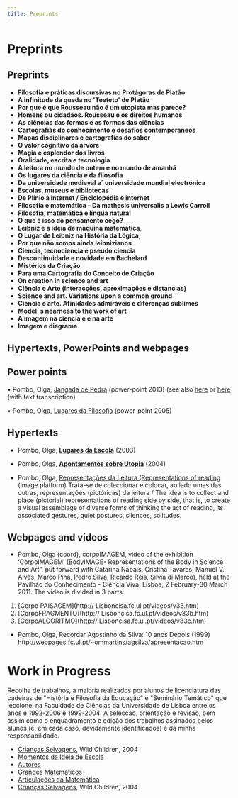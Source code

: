 ```yaml
---
title: Preprints
---
```

# Preprints


## Preprints

* **Filosofia e práticas discursivas no Protágoras de Platão**
* **A infinitude da queda no 'Teeteto' de Platão**
* **Por que é que Rousseau não é um utopista mas parece?**
* **Homens ou cidadãos. Rousseau e os direitos humanos**
* **As ciências das formas e as formas das ciências**
* **Cartografias do conhecimento e desafios contemporaneos**
* **Mapas disciplinares e cartografias do saber**
* **O valor cognitivo da árvore**
* **Magia e esplendor dos livros**
* **Oralidade, escrita e tecnologia**
* **A leitura no mundo de ontem e no mundo de amanhã**
* **Os lugares da ciência e da filosofia**
* **Da universidade medieval a´ universidade mundial electrónica**
* **Escolas, museus e bibliotecas**
* **De Plínio à internet / Enciclopédia e internet**
* **Filosofia e matemática – Da mathesis universalis a Lewis Carroll**
* **Filosofia, matemática e língua natural**
* **O que é isso do pensamento cego?**
* **Leibniz e a ideia de máquina matemática**,
* **O Lugar de Leibniz na História da Lógica**,
* **Por que não somos ainda leibnizianos**
* **Ciencia, tecnociencia e pseudo ciencia**
* **Descontinuidade e novidade em Bachelard**
* **Mistérios da Criação**
* **Para uma Cartografia do Conceito de Criação**
* **On creation in science and art**
* **Ciência e Arte (interacções, aproximações e distancias)**
* **Science and art. Variations upon a common ground**
* **Ciencia e arte. Afinidades admiráveis e diferenças sublimes**
* **Model’ s nearness to the work of art**
* **A imagem na ciencia e e na arte**
* **Imagem e diagrama**

## Hypertexts, PowerPoints and webpages 
## Power points

•	Pombo, Olga, [Jangada de Pedra](https://slidetodoc.com/jangada-de-pedra-olga-pombo-lisboa-fcul-16/) (power-point 2013) (see also [here](https://www.slideserve.com/orli/jangada-de-pedra) or [here](http://slideplayer.com.br/slide/1263976) (with text transcription) 

•	Pombo, Olga, [Lugares da Filosofia](https://webpages.ciencias.ulisboa.pt/~ommartins/apontamentos/apontamentos.htm) (power-point 2005) 


## Hypertexts

* Pombo, Olga, [**Lugares da Escola**](https://webpages.ciencias.ulisboa.pt/~ommartins/images/hfe/lugares/index.html) (2003)

* Pombo, Olga, [**Apontamentos sobre Utopia**](http://webpages.fc.ul.pt/~ommartins/apontamentos/utopia%20geral.htm) (2004)

* Pombo, Olga, [Representações da Leitura (Representations of reading](https://webpages.ciencias.ulisboa.pt/~ommartins/album/index.htm) (image platform) Trata-se de coleccionar e colocar, ao lado umas das outras, representações (pictóricas) da leitura / The idea is to collect and place (pictorial) representations of reading side by side, that is, to create a visual assemblage of diverse forms of thinking the act of reading, its associated gestures, quiet postures, silences, solitudes.

 
## Webpages and videos 
* Pombo, Olga (coord), corpoIMAGEM, video of the exhibition ‘CorpoIMAGEM’ (BodyIMAGE- Representations of the Body in Science and Art”, put forward with Catarina Nabais, Cristina Tavares, Manuel V. Alves, Marco Pina, Pedro Silva, Ricardo Reis, Silvia di Marco), held at the Pavilhão do Conhecimento - Ciência Viva, Lisboa, 2 February-30 March 2011. The video is divided in 3 parts: 
1.	[Corpo PAISAGEM](http:// Lisboncisa.fc.ul.pt/videos/v33.htm) 
2.	[CorpoFRAGMENTO](http:// Lisboncisa.fc.ul.pt/videos/v33b.htm)
3.	[CorpoALGORITMO](http:// Lisboncisa.fc.ul.pt/videos/v33c.htm) 

* Pombo, Olga, Recordar Agostinho da Silva: 10 anos Depois  (1999)
http://webpages.fc.ul.pt/~ommartins/agsilva/apresentacao.htm


# Work in Progress
Recolha de trabalhos, a maioria realizados por alunos de licenciatura das cadeiras de "História e Filosofia da Educação" e "Seminário Temático" que leccionei na Faculdade de Ciências da Universidade de Lisboa entre os anos e  1992-2006 e 1999-2004. A seleccão, orientação e revisão, bem assim como o enquadramento e edição dos trabalhos assinados pelos alunos (e, em cada caso, devidamente identificados) é da minha responsabilidade.   

* [Crianças Selvagens](https://arquivo.pt/wayback/20141016150748/http://www.educ.fc.ul.pt/docentes/opombo/hfe/cselvagens/index.htm), Wild Children, 2004
* [Momentos da Ideia de Escola](https://webpages.ciencias.ulisboa.pt/~ommartins/images/hfe/momentos/index.htm) 
* [Autores](<https://webpages.ciencias.ulisboa.pt/~ommartins/images/hfe/autores.htm>) 
* [Grandes Matemáticos](https://webpages.ciencias.ulisboa.pt/~ommartins/seminario/matematicos.htm)  
* [Articulações da Matemática](https://webpages.ciencias.ulisboa.pt/~ommartins/seminario/articulacoes.htm)
* [Crianças Selvagens](https://arquivo.pt/wayback/20141016150748/http://www.educ.fc.ul.pt/docentes/opombo/hfe/cselvagens/index.htm), Wild Children, 2004     








